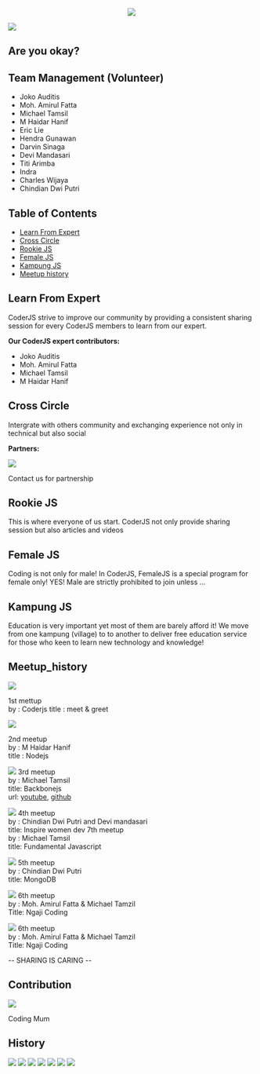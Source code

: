 


<div style="text-align:center"><img src ="./assets/coderjs.png" /></div>

![](./assets/activity/meet7.jpg)
 ## Are you okay?
 ## Team Management (Volunteer)
- Joko Auditis
- Moh. Amirul Fatta
- Michael Tamsil
- M Haidar Hanif
- Eric Lie
- Hendra Gunawan
- Darvin Sinaga
- Devi Mandasari
- Titi Arimba
- Indra
- Charles Wijaya
- Chindian Dwi Putri

## Table of Contents

- [Learn From Expert](#learn-from-expert)
- [Cross Circle](#cross-circle)
- [Rookie JS](#rookie-js)
- [Female JS](#female-js)
- [Kampung JS](#kampung-js)
- [Meetup history](#meetup_history)

## Learn From Expert

CoderJS strive to improve our community by providing a consistent sharing session
for every CoderJS members to learn from our expert.

**Our CoderJS expert contributors:**

- Joko Auditis
- Moh. Amirul Fatta
- Michael Tamsil
- M Haidar Hanif

## Cross Circle

Intergrate with others community and exchanging experience not only in technical but also social

**Partners:**

![](./assets/partners.jpg)

Contact us for partnership

## Rookie JS

This is where everyone of us start. CoderJS not only provide sharing session but also articles and videos

## Female JS

Coding is not only for male! In CoderJS, FemaleJS is a special program for female only! YES! Male are strictly
prohibited to join unless ...

## Kampung JS

Education is very important yet most of them are barely afford it! We move from one kampung (village) to
to another to deliver free education service for those who keen to learn new technology and knowledge!

## Meetup_history
![](./assets/initial.jpg)

1st mettup  
by :  Coderjs
title : meet & greet

![](./assets/nodejs.jpg)

2nd meetup  
by : M Haidar Hanif  
title : Nodejs  

![](./assets/backbone.jpg)
3rd meetup  
by : Michael Tamsil  
title: Backbonejs  
url: [youtube](https://www.youtube.com/watch?v=WZ8kB8sfrXo&t=23s),
[github](https://github.com/michaeltamsil/management_sekolah2/tree/master)

![](./assets/female.jpg)
4th meetup  
by : Chindian Dwi Putri and Devi mandasari  
title: Inspire women dev
7th meetup  
by : Michael Tamsil  
title: Fundamental Javascript

![](./assets/mongodb.jpg)
5th meetup  
by : Chindian Dwi Putri  
title: MongoDB

![](./assets/ngajicoding.jpg)
6th meetup  
by : Moh. Amirul Fatta & Michael Tamzil  
Title: Ngaji Coding  

![](./assets/coderjs.jpg)
6th meetup  
by : Moh. Amirul Fatta & Michael Tamzil  
Title: Ngaji Coding  

-- SHARING IS CARING --

## Contribution

![](./assets/contribute.jpg)

Coding Mum   

## History
![](./assets/activity/meet7.jpg)
![](./assets/activity/meet6.jpg)
![](./assets/activity/meet5.jpg)
![](./assets/activity/meet.jpg)
![](./assets/activity/meet1.jpg)
![](./assets/activity/meet2.jpg)
![](./assets/activity/meet4.jpg)

   
  
